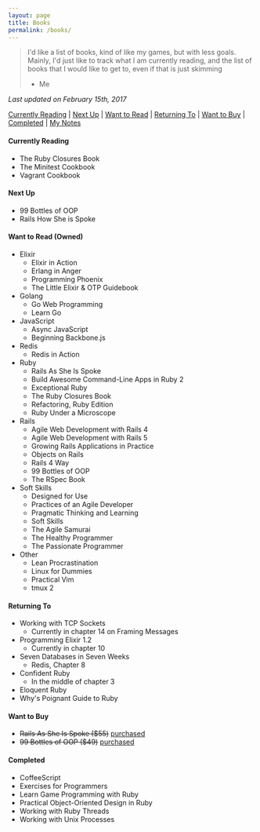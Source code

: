 ```yaml
---
layout: page
title: Books
permalink: /books/
---
```


> I'd like a list of books, kind of like my games, but with less goals.
> Mainly, I'd just like to track what I am currently reading, and the
> list of books that I would like to get to, even if that is just skimming
> - Me

*Last updated on February 15th, 2017*


[Currently Reading][currently-reading] |
[Next Up][next-up] |
[Want to Read][want-to-read] |
[Returning To][returning-to] |
[Want to Buy][want-to-buy] |
[Completed][completed] |
[My Notes][book-notes]

<a name='currently-reading'></a>

#### Currently Reading

- The Ruby Closures Book
- The Minitest Cookbook
- Vagrant Cookbook

<a name='next-up'></a>

#### Next Up

- 99 Bottles of OOP
- Rails How She is Spoke

<a name='want-to-read'></a>

#### Want to Read (Owned)

+ Elixir
  - Elixir in Action
  - Erlang in Anger
  - Programming Phoenix
  - The Little Elixir & OTP Guidebook
+ Golang
  - Go Web Programming
  - Learn Go
+ JavaScript
  - Async JavaScript
  - Beginning Backbone.js
+ Redis
  - Redis in Action
+ Ruby
  - Rails As She Is Spoke
  - Build Awesome Command-Line Apps in Ruby 2
  - Exceptional Ruby
  - The Ruby Closures Book
  - Refactoring, Ruby Edition
  - Ruby Under a Microscope
+ Rails
  - Agile Web Development with Rails 4
  - Agile Web Development with Rails 5
  - Growing Rails Applications in Practice
  - Objects on Rails
  - Rails 4 Way
  - 99 Bottles of OOP
  - The RSpec Book
+ Soft Skills
  - Designed for Use
  - Practices of an Agile Developer
  - Pragmatic Thinking and Learning
  - Soft Skills
  - The Agile Samurai
  - The Healthy Programmer
  - The Passionate Programmer
+ Other
  - Lean Procrastination
  - Linux for Dummies
  - Practical Vim
  - tmux 2

<a name='returning-to'></a>

#### Returning To

- Working with TCP Sockets
  - Currently in chapter 14 on Framing Messages
- Programming Elixir 1.2
  - Currently in chapter 10
- Seven Databases in Seven Weeks
  - Redis, Chapter 8
- Confident Ruby
  - In the middle of chapter 3
- Eloquent Ruby
- Why's Poignant Guide to Ruby

<a name='want-to-buy'></a>

#### Want to Buy

+ ~~Rails As She Is Spoke ($55)~~ [purchased](http://railsoopbook.com/)
+ ~~99 Bottles of OOP ($49)~~ [purchased](http://www.sandimetz.com/99bottles)

<a name='completed'></a>

#### Completed

- CoffeeScript
- Exercises for Programmers
- Learn Game Programming with Ruby
- Practical Object-Oriented Design in Ruby
- Working with Ruby Threads
- Working with Unix Processes

[currently-reading]: #currently-reading
[next-up]: #next-up
[want-to-read]: #want-to-read
[returning-to]: #returning-to
[want-to-buy]: #want-to-buy
[completed]: #completed
[jettisoned]: #jettisoned
[book-notes]: https://github.com/trueheart78/book-notes/blob/master/README.md
